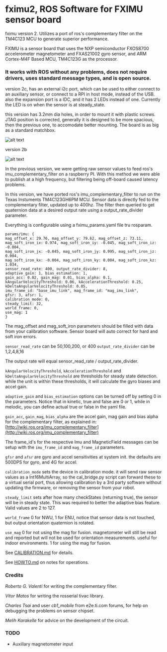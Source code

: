 # fximu2, ROS Software for FXIMU sensor board

fximu version 2. Utilizes a port of ros's complementary filter on the TM4C123 MCU to generate superior performance.

FXIMU is a sensor board that uses the NXP semiconductor FXOS8700 accelerometer magnetometer and FXAS21002 gyro sensor, and ARM Cortex-M4F Based MCU, TM4C123G as the processor.

### It works with ROS without any problems, does not require drivers, uses standard message types, and is open source.


version 2c, has an external i2c port, which can be used to either connect to an auxiliary sensor, or connect to a RPI in host mode, instead of the USB. also the expansion port is a IDC, and it has 2 LEDs instead of one. Currently the LED is on when the sensor is at steady_state.

this version has 3.2mm dia holes, in order to mount it with plastic screws. JTAG position is corrected, generally it is designed to be more spacious, then the previous one, to accomodate better mounting. The board is as big as a standard matchbox.

![alt text](https://raw.githubusercontent.com/altineller/documentation_images/master/fximu/fximu2c.jpg)

version 2b

![alt text](https://raw.githubusercontent.com/altineller/documentation_images/master/fximu/fximu.jpg)


In the previous version, we were getting raw sensor values to feed ros's imu_complementary_filter on a raspberry PI. With this method we were able to publish at a high frequency, but filtering being off-board caused latency problems.

In this version, we have ported ros's imu_complementary_filter to run on the Texas Instuments TM4C123GH6PM MCU. Sensor data is directly fed to the complementary filter, updated up to 400hz. The filter then queried to get quaternion data at a desired output rate using a output_rate_divider parameter.

Everything is configurable using a fximu_params.yaml file tru rosparam.

```
params/imu: { 
mag_offset_x: 29.76, mag_offset_y: 79.62, mag_offset_z: 73.11,
mag_soft_iron_ix: 0.974, mag_soft_iron_iy: -0.045, mag_soft_iron_iz: -0.004,
mag_soft_iron_jx: -0.045, mag_soft_iron_jy: 0.995, mag_soft_iron_jz: 0.004,
mag_soft_iron_kx: -0.004, mag_soft_iron_ky: 0.004, mag_soft_iron_kz: 1.034,
sensor_read_rate: 400, output_rate_divider: 8,
adaptive_gain: 1, bias_estimation: 1,
gain_acc: 0.02, gain_mag: 0.01, bias_alpha: 0.1,
kAngularVelocityThreshold: 0.06, kAccelerationThreshold: 0.25, kDeltaAngularVelocityThreshold: 0.05,
imu_frame_id: "base_imu_link", mag_frame_id: "mag_imu_link",
gfsr: 3, afsr: 1,
calibration_mode: 0,
steady_limit: 32,
world_frame: 0,
use_mag: 1
}
```

The mag_offset and mag_soft_iron parameters should be filled with data from your calibration software. Sensor board will auto correct for hard and soft iron errors.

`sensor_read_rate` can be 50,100,200, or 400
`output_rate_divider` can be 1,2,4,8,16

The output rate will equal sensor_read_rate / output_rate_divider.

`kAngularVelocityThreshold`, `kAccelerationThreshold` and `kDeltaAngularVelocityThreshold` are thresholds for steady state detection. while the unit is within these thresholds, it will calculate the gyro biases and accel gain.

`adaptive_gain` and `bias_estimation` options can be turned off by setting 0 in the parameters. Notice that in kinetic, true and false are 0 or 1, while in melodic, you can define actual true or false in the yaml file.

`gain_acc`, `gain_mag`, `bias_alpha` are the accel gain, mag gain and bias alpha for the complementary filter, as explained in: 
[http://wiki.ros.org/imu_complementary_filter](http://wiki.ros.org/imu_complementary_filter)

The frame_id's for the respective Imu and MagneticField messages can be setup with the `imu_frame_id` and `mag_frame_id` parameters.

`gfsr` and `afsr` are gyro and accel sensitivities at system init. the defaults are 500DPS for gyro, and 4G for accel.

`calibration_mode` sets the device in calibration mode. it will send raw sensor values as a Int16MultiArray, so the cal_bridge.py script can forward these to a virtual serial port, thus allowing calibration by a 3rd party software without updating the firmware, or removing the sensor from your robot. 

`steady_limit` sets after how many checkStates (returning true), the sensor will be in steady state. This was required to better the adaptive bias feature. Valid values are 2 to 127.

`world_frame` 0 for NWU, 1 for ENU, notice that sensor data is not touched, but output orientation quaternion is rotated.

`use_mag` 0 for not using the mag for fusion. magnetometer will still be read and reported but will not be used for orientation measurements. useful for indoor environments. 1 for using the mag for fusion.

See [CALIBRATION.md](https://github.com/altineller/fximu2/blob/master/CALIBRATION.md) for details.

See [HOWTO.md](https://github.com/altineller/fximu2/blob/master/HOWTO.md) on notes for operations.


### Credits

_Roberto G. Valenti_ for writing the complementary filter.

_Vitor Matos_ for writing the rosserial tivac library.

_Charles Tsai_ and user _cb1_mobile_ from e2e.ti.com forums, for help on debugging the problems on sensor chipset.

_Melih Karakelle_ for advice on the development of the circuit.

### TODO

- Auxillary magnetometer input



